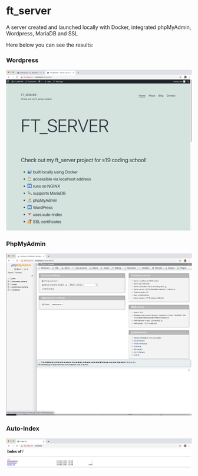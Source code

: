 # ft_server
A server created and launched locally with Docker, integrated phpMyAdmin, Wordpress, MariaDB and SSL

Here below you can see the results:
### Wordpress
![](srcs/images/wordpress.png)

### PhpMyAdmin
![](srcs/images/phpmyadmin.png)

### Auto-Index
![](srcs/images/index.png)
